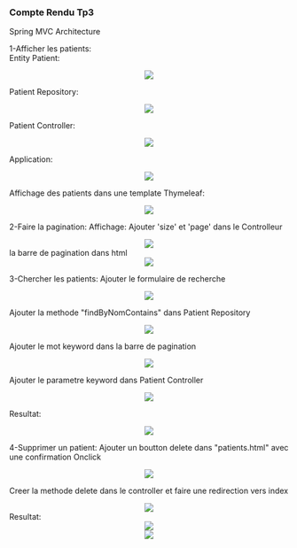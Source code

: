 <h3>Compte Rendu Tp3</h3>
<p>
Spring MVC Architecture<br>


1-Afficher les patients:<br>
Entity Patient:
<center><img src="assets/EntityPatient.PNG"></center>

Patient Repository:
<center><img src="assets/PatientRepository.PNG"></center>

Patient Controller:
<center><img src="assets/PatientController.PNG"></center>

Application:
<center><img src="assets/Application.PNG"></center>

Affichage des patients dans une template Thymeleaf:
<center><img src="assets/aff_thymleaf.PNG"></center>

2-Faire la pagination:
Affichage:
Ajouter 'size' et 'page' dans le Controlleur
<center><img src="assets/Faire_Pagination_Size_Page.PNG"></center>
la barre de pagination dans html
<center><img src="assets/barre_pagination_html.PNG"></center>

3-Chercher les patients:
Ajouter le formulaire de recherche
<center><img src="assets/Chercher_Patient.PNG"></center>

Ajouter la methode "findByNomContains" dans Patient Repository
<center><img src="assets/methode_findByNomContains.PNG"></center>

Ajouter le mot keyword dans la barre de pagination
<center><img src="assets/ajouter_keyword.PNG"></center>

Ajouter le parametre keyword dans Patient Controller
<center><img src="assets/ajouter_keyword_a_patientController.PNG"></center>

Resultat:
<center><img src="assets/Resultat3.PNG"></center>

4-Supprimer un patient:
Ajouter un boutton delete dans "patients.html" avec une confirmation Onclick
<center><img src="assets/supp_patient.PNG"></center>

Creer la methode delete dans le controller et faire une redirection vers index
<center><img src="assets/methode_supp_patient.PNG"></center>
Resultat:
<center><img src="assets/Resultat4_1.PNG"></center>
<center><img src="assets/resultat4_2.PNG"></center>
